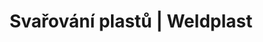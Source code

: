 ---
Filename: "spodni-izolace-a-tunely?pg=3"
Link: "file:/Users/vinayakpatel/Downloads/www.weldplast.cz/produkty/svarovani-plastu/spodni-izolace-a-tunely%3Fpg=3"
product_name: "null"
product_id: "null"
title: "Svařování plastů | Weldplast"
product_desc: ""
product_specs: ""
product_downloads: ""
href: ""
p_desc_2: ""
accessories: ""
similar_products: ""
---